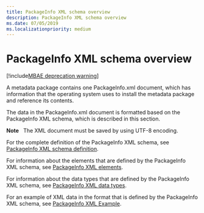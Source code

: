 ```yaml
---
title: PackageInfo XML schema overview
description: PackageInfo XML schema overview
ms.date: 07/05/2019
ms.localizationpriority: medium
---
```


# PackageInfo XML schema overview

[!include[MBAE deprecation warning](../includes/mbae-deprecation-warning.md)]

A metadata package contains one PackageInfo.xml document, which has information that the operating system uses to install the metadata package and reference its contents.

The data in the PackageInfo.xml document is formatted based on the PackageInfo XML schema, which is described in this section.

**Note**  
The XML document must be saved by using UTF-8 encoding.

 

For the complete definition of the PackageInfo XML schema, see [PackageInfo XML schema definition](packageinfo-xml-schema-definition.md).

For information about the elements that are defined by the PackageInfo XML schema, see [PackageInfo XML elements](packageinfo-xml-elements.md).

For information about the data types that are defined by the PackageInfo XML schema, see [PackageInfo XML data types](guidtype-packageinfo.md).

For an example of XML data in the format that is defined by the PackageInfo XML schema, see [PackageInfo XML Example](packageinfo-xml-example.md).

 

 





